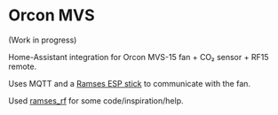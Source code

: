 # Orcon MVS

(Work in progress)

Home-Assistant integration for Orcon MVS-15 fan + CO₂ sensor + RF15 remote.

Uses MQTT and a [Ramses ESP stick](https://indalo-tech.onlineweb.shop/product/ramses-esp)
to communicate with the fan.

Used [ramses_rf](https://github.com/zxdavb/ramses_rf) for some code/inspiration/help.
